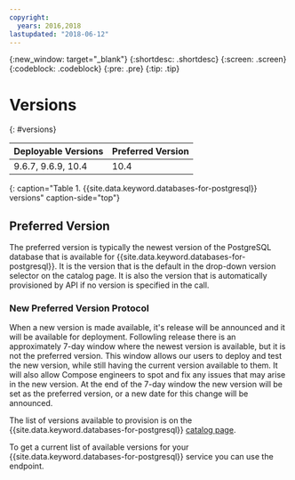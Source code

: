 ```yaml
---
copyright:
  years: 2016,2018
lastupdated: "2018-06-12"
---
```


{:new_window: target="_blank"}
{:shortdesc: .shortdesc}
{:screen: .screen}
{:codeblock: .codeblock}
{:pre: .pre}
{:tip: .tip}

# Versions
{: #versions}

Deployable Versions | Preferred Version
----------|-----------
9.6.7, 9.6.9, 10.4 | 10.4
{: caption="Table 1. {{site.data.keyword.databases-for-postgresql}} versions" caption-side="top"}

## Preferred Version

The preferred version is typically the newest version of the PostgreSQL database that is available for {{site.data.keyword.databases-for-postgresql}}. It is the version that is the default in the drop-down version selector on the catalog page. It is also the version that is automatically provisioned by API if no version is specified in the call.

### New Preferred Version Protocol

When a new version is made available, it's release will be announced and it will be available for deployment. Followling release there is an approximately 7-day window where the newest version is available, but it is not the preferred version. This window allows our users to deploy and test the new version, while still having the current version available to them. It will also allow Compose engineers to spot and fix any issues that may arise in the new version. At the end of the 7-day window the new version will be set as the preferred version, or a new date for this change will be announced.

The list of versions available to provision is on the {{site.data.keyword.databases-for-postgresql}} [catalog page](https://console.{{DomainName}}/catalog/services/databases-for-postgresql).

To get a current list of available versions for your {{site.data.keyword.databases-for-postgresql}} service you can use the 
 endpoint.